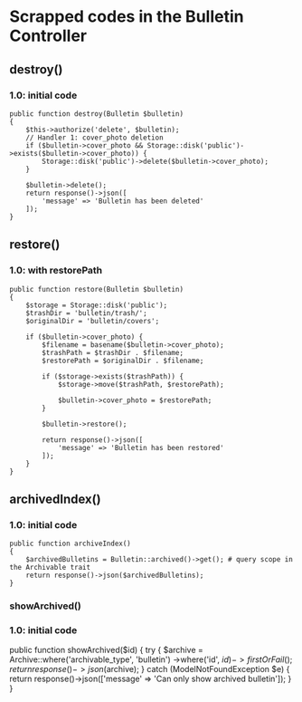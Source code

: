 # Scrapped codes in the Bulletin Controller

## destroy()
### 1.0: initial code
    public function destroy(Bulletin $bulletin)
    {
        $this->authorize('delete', $bulletin);
        // Handler 1: cover_photo deletion 
        if ($bulletin->cover_photo && Storage::disk('public')->exists($bulletin->cover_photo)) {
            Storage::disk('public')->delete($bulletin->cover_photo);
        }

        $bulletin->delete();
        return response()->json([
            'message' => 'Bulletin has been deleted'
        ]);
    }

## restore()
### 1.0: with restorePath 
    public function restore(Bulletin $bulletin)
    {
        $storage = Storage::disk('public');
        $trashDir = 'bulletin/trash/';
        $originalDir = 'bulletin/covers';

        if ($bulletin->cover_photo) {
            $filename = basename($bulletin->cover_photo);
            $trashPath = $trashDir . $filename;
            $restorePath = $originalDir . $filename;

            if ($storage->exists($trashPath)) {
                $storage->move($trashPath, $restorePath);

                $bulletin->cover_photo = $restorePath;
            }

            $bulletin->restore();

            return response()->json([
                'message' => 'Bulletin has been restored'
            ]);
        }
    }

## archivedIndex()
### 1.0: initial code
    public function archiveIndex()
    {
        $archivedBulletins = Bulletin::archived()->get(); # query scope in the Archivable trait 
        return response()->json($archivedBulletins);
    }

### showArchived()
### 1.0: initial code
   public function showArchived($id)
    {
        try {
            $archive = Archive::where('archivable_type', 'bulletin')
                ->where('id', $id)
                ->firstOrFail();
            return response()->json($archive);
        } catch (ModelNotFoundException $e) {
            return response()->json(['message' => 'Can only show archived bulletin']);
        }
    }